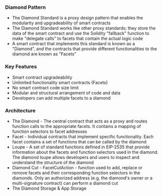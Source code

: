 ### Diamond Pattern

- The Diamond Standard is a proxy design pattern that enables the modularity and upgradeability of smart contracts
- The Diamond Standard works like other proxy standards; they store the data of the smart contract and use the Solidity "fallback" function to make "delegate calls" to facets that contain the actual logic code
- A smart contract that implements this standard is known as a "Diamond", and the contracts that provide different functionalities to the diamond are known as "Facets"

### Key Features

- Smart contract upgradeability
- Unlimited functionality smart contracts (Facets)
- No smart contract code size limit
- Modular and structural arrangement of code and data
- Developers can add multiple facets to a diamond

### Architecture

- The Diamond - The central contract that acts as a proxy and routes function calls to the appropriate facets. It contains a mapping of function selectors to facet addresses
- Facet - Individual contracts that implement specific functionality. Each facet contains a set of functions that can be called by the diamond
- Loupe - A set of standard functions defined in EIP-2535 that provide information about the facets and function selectors used in the diamond. The diamond loupe allows developers and users to inspect and understand the structure of the diamond
- Diamond Cut - FacetCutAction - function used to add, replace or remove facets and their corresponding function selectors in the diamonds. Only an authorized address (e.g, the diamond's owner or a multi-signature contract) can perform a diamond cut
- The Diamond Storage & App Storage
